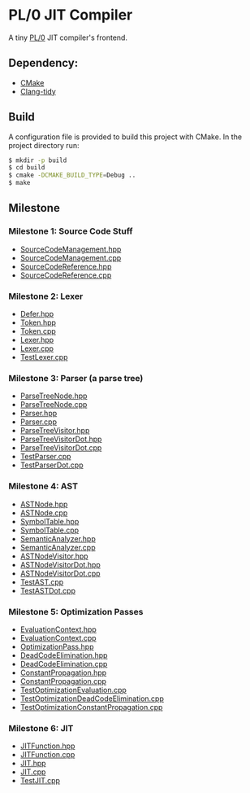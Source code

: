 # PL/0 JIT Compiler

A tiny [PL/0](https://en.wikipedia.org/wiki/PL/0) JIT compiler's frontend.

## Dependency:

- [CMake](https://cmake.org/)
- [Clang-tidy](https://clang.llvm.org/extra/clang-tidy/)

## Build

A configuration file is provided to build this project with CMake. In the project directory run:

```bash
$ mkdir -p build
$ cd build
$ cmake -DCMAKE_BUILD_TYPE=Debug ..
$ make
```

## Milestone

### Milestone 1: Source Code Stuff
- [SourceCodeManagement.hpp](pljit/include/util/SourceCodeManagement.hpp)
- [SourceCodeManagement.cpp](pljit/util/SourceCodeManagement.cpp)
- [SourceCodeReference.hpp](pljit/include/util/SourceCodeReference.hpp)
- [SourceCodeReference.cpp](pljit/util/SourceCodeReference.cpp)
    
### Milestone 2: Lexer
- [Defer.hpp](pljit/include/util/Defer.hpp)
- [Token.hpp](pljit/include/lexer/Token.hpp)
- [Token.cpp](pljit/lexer/Token.cpp)
- [Lexer.hpp](pljit/include/lexer/Lexer.hpp)
- [Lexer.cpp](pljit/lexer/Lexer.cpp)
- [TestLexer.cpp](test/TestLexer.cpp)
    
### Milestone 3: Parser (a parse tree)
- [ParseTreeNode.hpp](pljit/include/parser/ParseTreeNode.hpp)
- [ParseTreeNode.cpp](pljit/parser/ParseTreeNode.cpp)
- [Parser.hpp](pljit/include/parser/Parser.hpp)
- [Parser.cpp](pljit/parser/Parser.cpp)
- [ParseTreeVisitor.hpp](pljit/include/parser/ParseTreeNodeVisitor.hpp)
- [ParseTreeVisitorDot.hpp](pljit/include/parser/ParseTreeNodeVisitorDot.hpp)
- [ParseTreeVisitorDot.cpp](pljit/parser/ParseTreeNodeVisitorDot.cpp)
- [TestParser.cpp](test/TestParser.cpp)
- [TestParserDot.cpp](test/TestParserDot.cpp)

### Milestone 4: AST
- [ASTNode.hpp](pljit/include/ast/ASTNode.hpp)
- [ASTNode.cpp](pljit/ast/ASTNode.cpp)
- [SymbolTable.hpp](pljit/include/ast/SymbolTable.hpp)
- [SymbolTable.cpp](pljit/ast/SymbolTable.cpp)
- [SemanticAnalyzer.hpp](pljit/include/ast/SemanticAnalyzer.hpp)
- [SemanticAnalyzer.cpp](pljit/ast/SemanticAnalyzer.cpp)
- [ASTNodeVisitor.hpp](pljit/include/ast/ASTNodeVisitor.hpp)
- [ASTNodeVisitorDot.hpp](pljit/include/ast/ASTNodeVisitorDot.hpp)
- [ASTNodeVisitorDot.cpp](pljit/ast/ASTNodeVisitorDot.cpp)
- [TestAST.cpp](test/TestAST.cpp)
- [TestASTDot.cpp](test/TestASTDot.cpp)
    
### Milestone 5: Optimization Passes
- [EvaluationContext.hpp](pljit/include/optimization/EvaluationContext.hpp)
- [EvaluationContext.cpp](pljit/optimization/EvaluationContext.cpp)
- [OptimizationPass.hpp](pljit/include/optimization/OptimizationPass.hpp)
- [DeadCodeElimination.hpp](pljit/include/optimization/DeadCodeElimination.hpp)
- [DeadCodeElimination.cpp](pljit/optimization/DeadCodeElimination.cpp)
- [ConstantPropagation.hpp](pljit/include/optimization/ConstantPropagation.hpp)
- [ConstantPropagation.cpp](pljit/optimization/ConstantPropagation.cpp)
- [TestOptimizationEvaluation.cpp](test/TestOptimizationEvaluation.cpp)
- [TestOptimizationDeadCodeElimination.cpp](test/TestOptimizationDeadCodeElimination.cpp)
- [TestOptimizationConstantPropagation.cpp](test/TestOptimizationConstantPropagation.cpp)

### Milestone 6: JIT
- [JITFunction.hpp](pljit/include/jit/JITFunction.hpp)
- [JITFunction.cpp](pljit/jit/JITFunction.cpp)
- [JIT.hpp](pljit/include/jit/JIT.hpp)
- [JIT.cpp](pljit/jit/JIT.cpp)
- [TestJIT.cpp](test/TestJIT.cpp)
